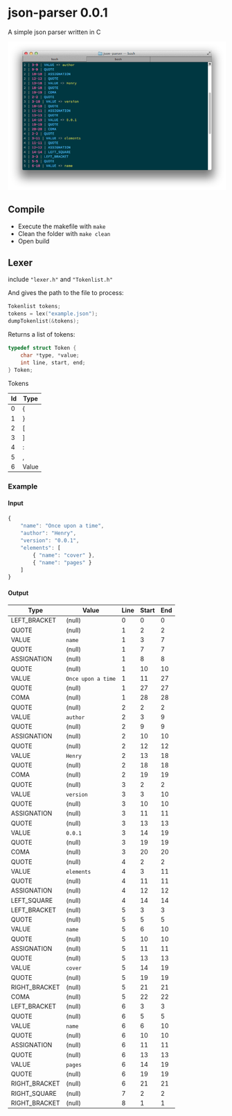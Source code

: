 # json-parser 0.0.1

A simple json parser written in C

![Alt text](./screenshots/lexer.png "Lexer")

## Compile

* Execute the makefile with `make`
* Clean the folder with `make clean`
* Open build

## Lexer

include `"lexer.h"` and `"Tokenlist.h"`

And gives the path to the file to process:

```cpp
Tokenlist tokens;
tokens = lex("example.json");
dumpTokenlist(&tokens);
```

Returns a list of tokens:

```cpp
typedef struct Token {
	char *type, *value;
	int line, start, end;
} Token;
```

Tokens

| Id | Type  |
| -- | ----- |
| 0  | {     |
| 1  | }     |
| 2  | [     |
| 3  | ]     |
| 4  | :     |
| 5  | ,     |
| 6  | Value |

### Example

#### Input

```javascript
{
	"name": "Once upon a time",
	"author": "Henry",
	"version": "0.0.1",
	"elements": [
		{ "name": "cover" },
		{ "name": "pages" }
  	]
}
```

#### Output

| Type          | Value              | Line | Start | End |
| ------------- | ------------------ | ---- | ----- | --- |
| LEFT_BRACKET  | (null)             | 0    | 0     | 0   |
| QUOTE         | (null)             | 1    | 2     | 2   |
| VALUE         | `name`             | 1    | 3     | 7   |
| QUOTE         | (null)             | 1    | 7     | 7   |
| ASSIGNATION   | (null)             | 1    | 8     | 8   |
| QUOTE         | (null)             | 1    | 10    | 10  |
| VALUE         | `Once upon a time` | 1    | 11    | 27  |
| QUOTE         | (null)             | 1    | 27    | 27  |
| COMA          | (null)             | 1    | 28    | 28  |
| QUOTE         | (null)             | 2    | 2     | 2   |
| VALUE         | `author`           | 2    | 3     | 9   |
| QUOTE         | (null)             | 2    | 9     | 9   |
| ASSIGNATION   | (null)             | 2    | 10    | 10  |
| QUOTE         | (null)             | 2    | 12    | 12  |
| VALUE         | `Henry`            | 2    | 13    | 18  |
| QUOTE         | (null)             | 2    | 18    | 18  |
| COMA          | (null)             | 2    | 19    | 19  |
| QUOTE         | (null)             | 3    | 2     | 2   |
| VALUE         | `version`          | 3    | 3     | 10  |
| QUOTE         | (null)             | 3    | 10    | 10  |
| ASSIGNATION   | (null)             | 3    | 11    | 11  |
| QUOTE         | (null)             | 3    | 13    | 13  |
| VALUE         | `0.0.1`            | 3    | 14    | 19  |
| QUOTE         | (null)             | 3    | 19    | 19  |
| COMA          | (null)             | 3    | 20    | 20  |
| QUOTE         | (null)             | 4    | 2     | 2   |
| VALUE         | `elements`         | 4    | 3     | 11  |
| QUOTE         | (null)             | 4    | 11    | 11  |
| ASSIGNATION   | (null)             | 4    | 12    | 12  |
| LEFT_SQUARE   | (null)             | 4    | 14    | 14  |
| LEFT_BRACKET  | (null)             | 5    | 3     | 3   |
| QUOTE         | (null)             | 5    | 5     | 5   |
| VALUE         | `name`             | 5    | 6     | 10  |
| QUOTE         | (null)             | 5    | 10    | 10  |
| ASSIGNATION   | (null)             | 5    | 11    | 11  |
| QUOTE         | (null)             | 5    | 13    | 13  |
| VALUE         | `cover`            | 5    | 14    | 19  |
| QUOTE         | (null)             | 5    | 19    | 19  |
| RIGHT_BRACKET | (null)             | 5    | 21    | 21  |
| COMA          | (null)             | 5    | 22    | 22  |
| LEFT_BRACKET  | (null)             | 6    | 3     | 3   |
| QUOTE         | (null)             | 6    | 5     | 5   |
| VALUE         | `name`             | 6    | 6     | 10  |
| QUOTE         | (null)             | 6    | 10    | 10  |
| ASSIGNATION   | (null)             | 6    | 11    | 11  |
| QUOTE         | (null)             | 6    | 13    | 13  |
| VALUE         | `pages`            | 6    | 14    | 19  |
| QUOTE         | (null)             | 6    | 19    | 19  |
| RIGHT_BRACKET | (null)             | 6    | 21    | 21  |
| RIGHT_SQUARE  | (null)             | 7    | 2     | 2   |
| RIGHT_BRACKET | (null)             | 8    | 1     | 1   |